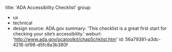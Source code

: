 title: 'ADA Accessibility Checklist'
group:
  - ux
  - technical
  - design
source: ADA.gov
summary: 'This checklist is a great first start for checking your site’s accessibility.'
weburl: 'http://www.ada.gov/pcatoolkit/chap5chklist.htm'
id: 56a79381-a3dc-4216-bf98-d5fc8a3b380f

